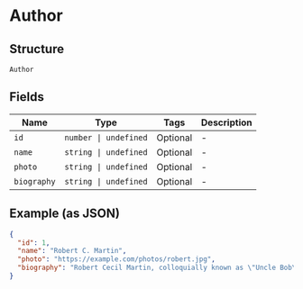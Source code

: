 
# Author

## Structure

`Author`

## Fields

| Name | Type | Tags | Description |
|  --- | --- | --- | --- |
| `id` | `number \| undefined` | Optional | - |
| `name` | `string \| undefined` | Optional | - |
| `photo` | `string \| undefined` | Optional | - |
| `biography` | `string \| undefined` | Optional | - |

## Example (as JSON)

```json
{
  "id": 1,
  "name": "Robert C. Martin",
  "photo": "https://example.com/photos/robert.jpg",
  "biography": "Robert Cecil Martin, colloquially known as \"Uncle Bob\", is an American software engineer..."
}
```

